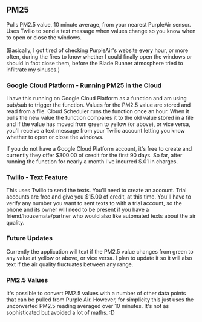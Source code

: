 ## PM25

Pulls PM2.5 value, 10 minute average, from your nearest PurpleAir sensor. Uses Twilio to send a text message when values change so you know when to open or close the windows.</br></br>
(Basically, I got tired of checking PurpleAir's website every hour, or more often, during the fires to know whether I could finally open the windows or should in fact close them, before the Blade Runner atmosphere tried to infiltrate my sinuses.)

### Google Cloud Platform - Running PM25 in the Cloud
I have this running on Google Cloud Platform as a function and am using pub/sub to trigger the function. Values for the PM2.5 value are stored and read from a file. Cloud Scheduler runs the function once an hour. When it pulls the new value the function compares it to the old value stored in a file and if the value has moved from green to yellow (or above), or vice versa, you'll receive a text message from your Twilio account letting you know whether to open or close the windows. 

If you do not have a Google Cloud Platform account, it's free to create and currently they offer $300.00 of credit for the first 90 days. So far, after running the function for nearly a month I've incurred $.01 in charges. 

### Twilio - Text Feature
This uses Twilio to send the texts. You'll need to create an account. Trial accounts are free and give you $15.00 of credit, at this time. You'll have to verify any number you want to sent texts to with a trial account, so the phone and its owner will need to be present if you have a friend/housemate/partner who would also like automated texts about the air quality. 

### Future Updates
Currently the application will text if the PM2.5 value changes from green to any value at yellow or above, or vice versa. I plan to update it so it will also text if the air quality fluctuates between any range. 

### PM2.5 Values
It's possible to convert PM2.5 values with a number of other data points that can be pulled from Purple Air. However, for simplicity this just uses the unconverted PM2.5 reading averaged over 10 minutes. It's not as sophisticated but avoided a lot of maths. :D 

